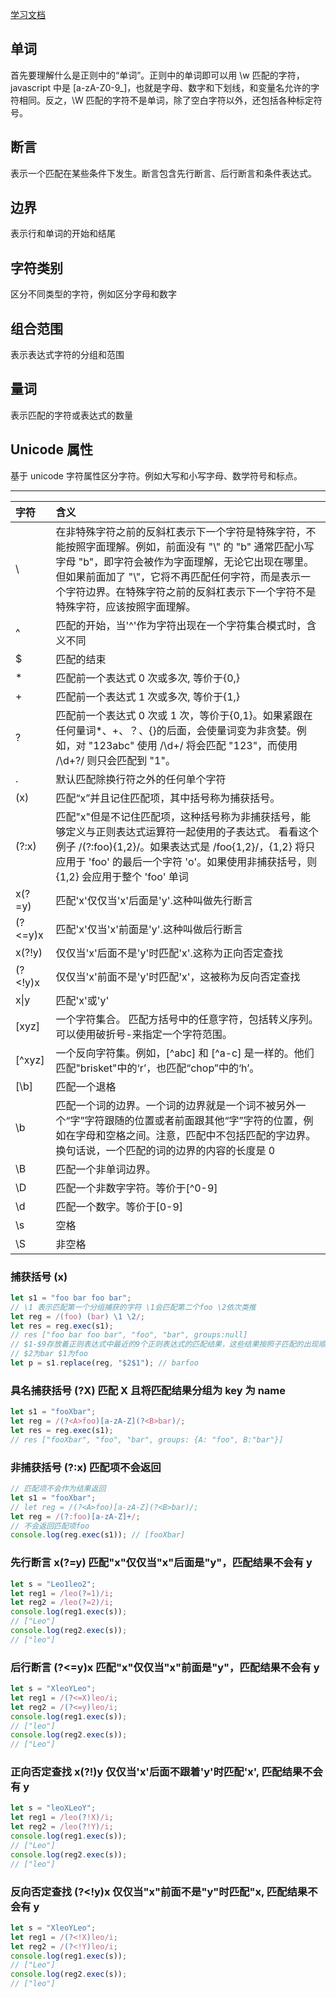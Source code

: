 [学习文档](https://developer.mozilla.org/zh-CN/docs/Web/JavaScript/Guide/Regular_Expressions)

## 单词

首先要理解什么是正则中的“单词”。正则中的单词即可以用 \w 匹配的字符，javascript 中是 [a-zA-Z0-9_]，也就是字母、数字和下划线，和变量名允许的字符相同。反之，\W 匹配的字符不是单词，除了空白字符以外，还包括各种标定符号。

## 断言

表示一个匹配在某些条件下发生。断言包含先行断言、后行断言和条件表达式。

## 边界

表示行和单词的开始和结尾

## 字符类别

区分不同类型的字符，例如区分字母和数字

## 组合范围

表示表达式字符的分组和范围

## 量词

表示匹配的字符或表达式的数量

## Unicode 属性

基于 unicode 字符属性区分字符。例如大写和小写字母、数学符号和标点。

---

| 字符    | 含义                                                                                                                                                                                                                                                                                                 |
| :------ | :--------------------------------------------------------------------------------------------------------------------------------------------------------------------------------------------------------------------------------------------------------------------------------------------------- |
| \       | 在非特殊字符之前的反斜杠表示下一个字符是特殊字符，不能按照字面理解。例如，前面没有 "\\" 的 "b" 通常匹配小写字母 "b"，即字符会被作为字面理解，无论它出现在哪里。但如果前面加了 "\\"，它将不再匹配任何字符，而是表示一个字符边界。在特殊字符之前的反斜杠表示下一个字符不是特殊字符，应该按照字面理解。 |
| ^       | 匹配的开始，当'^'作为字符出现在一个字符集合模式时，含义不同                                                                                                                                                                                                                                          |
| $       | 匹配的结束                                                                                                                                                                                                                                                                                           |
| \*      | 匹配前一个表达式 0 次或多次, 等价于{0,}                                                                                                                                                                                                                                                              |
| +       | 匹配前一个表达式 1 次或多次, 等价于{1,}                                                                                                                                                                                                                                                              |
| ?       | 匹配前一个表达式 0 次或 1 次，等价于{0,1}。如果紧跟在任何量词\*、+、？、{}的后面，会使量词变为非贪婪。例如，对 "123abc" 使用 /\d+/ 将会匹配 "123"，而使用 /\d+?/ 则只会匹配到 "1"。                                                                                                                  |
| .       | 默认匹配除换行符之外的任何单个字符                                                                                                                                                                                                                                                                   |
| (x)     | 匹配“x”并且记住匹配项，其中括号称为捕获括号。                                                                                                                                                                                                                                                        |
| (?:x)   | 匹配"x"但是不记住匹配项，这种括号称为非捕获括号，能够定义与正则表达式运算符一起使用的子表达式。 看看这个例子 /(?:foo){1,2}/。如果表达式是 /foo{1,2}/，{1,2} 将只应用于 'foo' 的最后一个字符 'o'。如果使用非捕获括号，则 {1,2} 会应用于整个 'foo' 单词                                                |
| x(?=y)  | 匹配'x'仅仅当'x'后面是'y'.这种叫做先行断言                                                                                                                                                                                                                                                           |
| (?<=y)x | 匹配'x'仅当'x'前面是'y'.这种叫做后行断言                                                                                                                                                                                                                                                             |
| x(?!y)  | 仅仅当'x'后面不是'y'时匹配'x'.这称为正向否定查找                                                                                                                                                                                                                                                     |
| (?<!y)x | 仅仅当'x'前面不是'y'时匹配'x'，这被称为反向否定查找                                                                                                                                                                                                                                                  |
| x\|y    | 匹配'x'或'y'                                                                                                                                                                                                                                                                                         |
| [xyz]   | 一个字符集合。 匹配方括号中的任意字符，包括转义序列。可以使用破折号-来指定一个字符范围。                                                                                                                                                                                                             |
| [^xyz]  | 一个反向字符集。例如，[^abc] 和 [^a-c] 是一样的。他们匹配"brisket"中的‘r’，也匹配“chop”中的‘h’。                                                                                                                                                                                                     |
| [\b]    | 匹配一个退格                                                                                                                                                                                                                                                                                         |
| \b      | 匹配一个词的边界。一个词的边界就是一个词不被另外一个“字”字符跟随的位置或者前面跟其他“字”字符的位置，例如在字母和空格之间。注意，匹配中不包括匹配的字边界。换句话说，一个匹配的词的边界的内容的长度是 0                                                                                               |
| \B      | 匹配一个非单词边界。                                                                                                                                                                                                                                                                                 |
| \D      | 匹配一个非数字字符。等价于[^0-9]                                                                                                                                                                                                                                                                     |
| \d      | 匹配一个数字。等价于[0-9]                                                                                                                                                                                                                                                                            |
| \s      | 空格                                                                                                                                                                                                                                                                                                 |
| \S      | 非空格                                                                                                                                                                                                                                                                                               |

### 捕获括号 (x)

```js
let s1 = "foo bar foo bar";
// \1 表示匹配第一个分组捕获的字符 \1会匹配第二个foo \2依次类推
let reg = /(foo) (bar) \1 \2/;
let res = reg.exec(s1);
// res ["foo bar foo bar", "foo", "bar", groups:null]
// $1-$9存放着正则表达式中最近的9个正则表达式的匹配结果，这些结果按照子匹配的出现顺序依次排列
// $2为bar $1为foo
let p = s1.replace(reg, "$2$1"); // barfoo
```

### 具名捕获括号 (?<name>X) 匹配 X 且将匹配结果分组为 key 为 name

```js
let s1 = "fooXbar";
let reg = /(?<A>foo)[a-zA-Z](?<B>bar)/;
let res = reg.exec(s1);
// res ["fooXbar", "foo", "bar", groups: {A: "foo", B:"bar"}]
```

### 非捕获括号 (?:x) 匹配项不会返回

```js
// 匹配项不会作为结果返回
let s1 = "fooXbar";
// let reg = /(?<A>foo)[a-zA-Z](?<B>bar)/;
let reg = /(?:foo)[a-zA-Z]+/;
// 不会返回匹配项foo
console.log(reg.exec(s1)); // [fooXbar]
```

### 先行断言 x(?=y) 匹配"x"仅仅当"x"后面是"y"，匹配结果不会有 y

```js
let s = "Leo1leo2";
let reg1 = /leo(?=1)/i;
let reg2 = /leo(?=2)/i;
console.log(reg1.exec(s));
// ["Leo"]
console.log(reg2.exec(s));
// ["leo"]
```

### 后行断言 (?<=y)x 匹配"x"仅仅当"x"前面是"y"，匹配结果不会有 y

```js
let s = "XleoYLeo";
let reg1 = /(?<=X)leo/i;
let reg2 = /(?<=y)leo/i;
console.log(reg1.exec(s));
// ["leo"]
console.log(reg2.exec(s));
// ["Leo"]
```

### 正向否定查找 x(?!)y 仅仅当'x'后面不跟着'y'时匹配'x', 匹配结果不会有 y

```js
let s = "leoXLeoY";
let reg1 = /leo(?!X)/i;
let reg2 = /leo(?!Y)/i;
console.log(reg1.exec(s));
// ["Leo"]
console.log(reg2.exec(s));
// ["leo"]
```

### 反向否定查找 (?<!y)x 仅仅当"x"前面不是"y"时匹配"x, 匹配结果不会有 y

```js
let s = "XleoYLeo";
let reg1 = /(?<!X)leo/i;
let reg2 = /(?<!Y)leo/i;
console.log(reg1.exec(s));
// ["Leo"]
console.log(reg2.exec(s));
// ["leo"]
```

